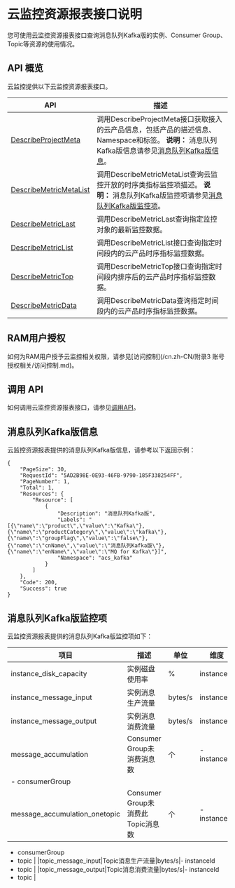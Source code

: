 # 云监控资源报表接口说明

您可使用云监控资源报表接口查询消息队列Kafka版的实例、Consumer Group、Topic等资源的使用情况。

## API 概览

云监控提供以下云监控资源报表接口。

|API|描述|
|---|--|
|[DescribeProjectMeta](/cn.zh-CN/API参考/云产品监控/DescribeProjectMeta.md)|调用DescribeProjectMeta接口获取接入的云产品信息，包括产品的描述信息、Namespace和标签。 **说明：** 消息队列Kafka版信息请参见[消息队列Kafka版信息](#section_qf5_2kw_foc)。 |
|[DescribeMetricMetaList](/cn.zh-CN/API参考/云产品监控/DescribeMetricMetaList.md)|调用DescribeMetricMetaList查询云监控开放的时序类指标监控项描述。 **说明：** 消息队列Kafka版监控项请参见[消息队列Kafka版监控项](#section_i2n_kxu_nny)。 |
|[DescribeMetricLast](/cn.zh-CN/API参考/云产品监控/DescribeMetricLast.md)|调用DescribeMetricLast查询指定监控对象的最新监控数据。|
|[DescribeMetricList](/cn.zh-CN/API参考/云产品监控/DescribeMetricList.md)|调用DescribeMetricList接口查询指定时间段内的云产品时序指标监控数据。|
|[DescribeMetricTop](/cn.zh-CN/API参考/云产品监控/DescribeMetricTop.md)|调用DescribeMetricTop接口查询指定时间段内排序后的云产品时序指标监控数据。|
|[DescribeMetricData](/cn.zh-CN/API参考/云产品监控/DescribeMetricData.md)|调用DescribeMetricData查询指定时间段内的云产品时序指标监控数据。|

## RAM用户授权

如何为RAM用户授予云监控相关权限，请参见[访问控制](/cn.zh-CN/附录3 账号授权相关/访问控制.md)。

## 调用 API

如何调用云监控资源报表接口，请参见[调用API](/cn.zh-CN/API参考/调用API.md)。

## 消息队列Kafka版信息

云监控资源报表提供的消息队列Kafka版信息，请参考以下返回示例：

```
{
    "PageSize": 30,
    "RequestId": "5AD2B98E-0E93-46FB-9790-185F338254FF",
    "PageNumber": 1,
    "Total": 1,
    "Resources": {
        "Resource": [
            {
                "Description": "消息队列Kafka版",
                "Labels": "[{\"name\":\"product\",\"value\":\"Kafka\"},{\"name\":\"productCategory\",\"value\":\"kafka\"},{\"name\":\"groupFlag\",\"value\":\"false\"},{\"name\":\"cnName\",\"value\":\"消息队列Kafka版\"},{\"name\":\"enName\",\"value\":\"MQ for Kafka\"}]",
                "Namespace": "acs_kafka"
            }
        ]
    },
    "Code": 200,
    "Success": true
}
```

## 消息队列Kafka版监控项

云监控资源报表提供的消息队列Kafka版监控项如下：

|项目|描述|单位|维度|
|--|--|--|--|
|instance\_disk\_capacity|实例磁盘使用率|%|instanceId|
|instance\_message\_input|实例消息生产流量|bytes/s|instanceId|
|instance\_message\_output|实例消息消费流量|bytes/s|instanceId|
|message\_accumulation|Consumer Group未消费消息数|个|-   instanceId
-   consumerGroup |
|message\_accumulation\_onetopic|Consumer Group未消费此 Topic消息数|个|-   instanceId
-   consumerGroup
-   topic |
|topic\_message\_input|Topic消息生产流量|bytes/s|-   instanceId
-   topic |
|topic\_message\_output|Topic消息消费流量|bytes/s|-   instanceId
-   topic |


